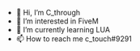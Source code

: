 - 👋 Hi, I’m C_through
- 👀 I’m interested in FiveM
- 🌱 I’m currently learning LUA
- 📫 How to reach me c_touch#9291
